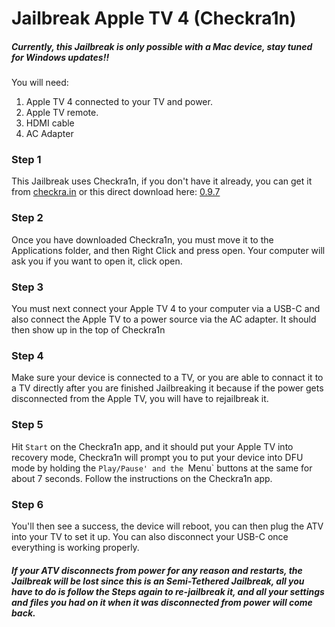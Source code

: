 # Jailbreak Apple TV 4 (Checkra1n)


##### **Currently, this Jailbreak is only possible with a Mac device, stay tuned for Windows updates!!**

You will need:

1. Apple TV 4 connected to your TV and power.
2. Apple TV remote.
3. HDMI cable
4. AC Adapter


### Step 1

This Jailbreak uses Checkra1n, if you don't have it already, you can get it from [checkra.in](checkra.in/releases) or this direct download here: [0.9.7](https://assets.checkra.in/downloads/macos/a43bdd2a64967b70cda422b26e8e5585d7c37c28cbe42a67474143b5de586000/checkra1n%20beta%200.9.7.dmg)


### Step 2

Once you have downloaded Checkra1n, you must move it to the Applications folder, and then Right Click and press open. Your computer will ask you if you want to open it, click open.


### Step 3

You must next connect your Apple TV 4 to your computer via a USB-C and also connect the Apple TV to a power source via the AC adapter. It should then show up in the top of Checkra1n


### Step 4

Make sure your device is connected to a TV, or you are able to connact it to a TV directly after you are finished Jailbreaking it because if the power gets disconnected from the Apple TV, you will have to rejailbreak it.


### Step 5

Hit `Start` on the Checkra1n app, and it should put your Apple TV into recovery mode, Checkra1n will prompt you to put your device into DFU mode by holding the `Play/Pause' and the `Menu` buttons at the same for about 7 seconds. Follow the instructions on the Checkra1n app.


### Step 6

You'll then see a success, the device will reboot, you can then plug the ATV into your TV to set it up. You can also disconnect your USB-C once everything is working properly. 


##### If your ATV disconnects from power for any reason and restarts, the Jailbreak will be lost since this is an Semi-Tethered Jailbreak, all you have to do is follow the Steps again to re-jailbreak it, and all your settings and files you had on it when it was disconnected from power will come back.

